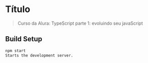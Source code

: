 # Título

> Curso da Alura: TypeScript parte 1: evoluindo seu javaScript

## Build Setup

``` bash
npm start
Starts the development server.
```
